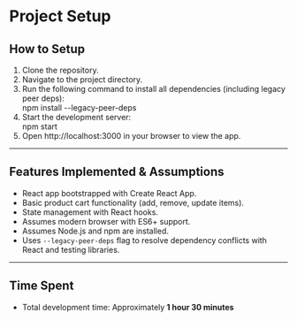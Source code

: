 # Project Setup

## How to Setup

1. Clone the repository.
2. Navigate to the project directory.
3. Run the following command to install all dependencies (including legacy peer deps):  
   npm install --legacy-peer-deps
4. Start the development server:  
   npm start
5. Open http://localhost:3000 in your browser to view the app.

---

## Features Implemented & Assumptions

- React app bootstrapped with Create React App.
- Basic product cart functionality (add, remove, update items).
- State management with React hooks.
- Assumes modern browser with ES6+ support.
- Assumes Node.js and npm are installed.
- Uses `--legacy-peer-deps` flag to resolve dependency conflicts with React and testing libraries.

---

## Time Spent

- Total development time: Approximately **1 hour 30 minutes**  

